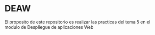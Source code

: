 # DEAW
El proposito de este repositorio es realizar las practicas del tema 5 en
el modulo de Despliegue de aplicaciones Web
